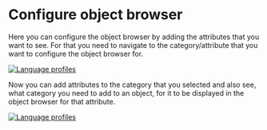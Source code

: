 # Configure object browser

Here you can configure the object browser by adding the attributes that you want to see. For that you need to navigate to the category/attribute that you want to configure the object browser for.

[![Language profiles](../../../assets/images/en/system-administration/administration/data-view/configure-object-browser/1-cob.png)](../../../assets/images/en/system-administration/administration/data-view/configure-object-browser/1-cob.png)

Now you can add attributes to the category that you selected and also see, what category you need to add to an object, for it to be displayed in the object browser for that attribute.

[![Language profiles](../../../assets/images/en/system-administration/administration/data-view/configure-object-browser/2-cob.png)](../../../assets/images/en/system-administration/administration/data-view/configure-object-browser/2-cob.png)
